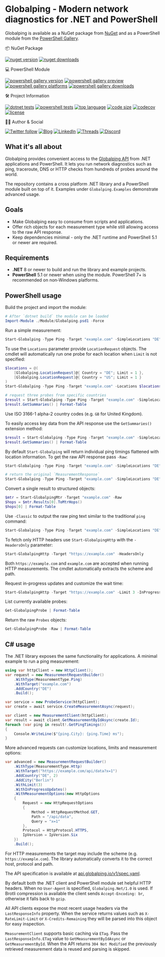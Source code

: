 # Globalping - Modern network diagnostics for .NET and PowerShell

Globalping is available as a NuGet package from [NuGet](https://www.nuget.org/packages/Globalping) and as a PowerShell module from the [PowerShell Gallery](https://www.powershellgallery.com/packages/Globalping).

📦 NuGet Package

[![nuget version](https://img.shields.io/nuget/v/Globalping)](https://www.nuget.org/packages/Globalping)
[![nuget downloads](https://img.shields.io/nuget/dt/Globalping?label=nuget%20downloads)](https://www.nuget.org/packages/Globalping)

💻 PowerShell Module

[![powershell gallery version](https://img.shields.io/powershellgallery/v/Globalping.svg)](https://www.powershellgallery.com/packages/Globalping)
[![powershell gallery preview](https://img.shields.io/powershellgallery/vpre/Globalping.svg?label=powershell%20gallery%20preview&colorB=yellow)](https://www.powershellgallery.com/packages/Globalping)
[![powershell gallery platforms](https://img.shields.io/powershellgallery/p/Globalping.svg)](https://www.powershellgallery.com/packages/Globalping)
[![powershell gallery downloads](https://img.shields.io/powershellgallery/dt/Globalping.svg)](https://www.powershellgallery.com/packages/Globalping)

🛠️ Project Information

[![dotnet tests](https://github.com/EvotecIT/Globalping/actions/workflows/test-dotnet.yml/badge.svg)](https://github.com/EvotecIT/Globalping/actions/workflows/test-dotnet.yml)
[![powershell tests](https://github.com/EvotecIT/Globalping/actions/workflows/test-powershell-module.yml/badge.svg)](https://github.com/EvotecIT/Globalping/actions/workflows/test-powershell-module.yml)
[![top language](https://img.shields.io/github/languages/top/evotecit/Globalping.svg)](https://github.com/EvotecIT/Globalping)
[![code size](https://img.shields.io/github/languages/code-size/evotecit/Globalping.svg)](https://github.com/EvotecIT/Globalping)
[![codecov](https://codecov.io/gh/EvotecIT/Globalping/branch/main/graph/badge.svg)](https://codecov.io/gh/EvotecIT/Globalping)
[![license](https://img.shields.io/github/license/EvotecIT/Globalping.svg)](https://github.com/EvotecIT/Globalping)

👨‍💻 Author & Social

[![Twitter follow](https://img.shields.io/twitter/follow/PrzemyslawKlys.svg?label=Twitter%20%40PrzemyslawKlys&style=social)](https://twitter.com/PrzemyslawKlys)
[![Blog](https://img.shields.io/badge/Blog-evotec.xyz-2A6496.svg)](https://evotec.xyz/hub)
[![LinkedIn](https://img.shields.io/badge/LinkedIn-pklys-0077B5.svg?logo=LinkedIn)](https://www.linkedin.com/in/pklys)
[![Threads](https://img.shields.io/badge/Threads-@PrzemyslawKlys-000000.svg?logo=Threads&logoColor=White)](https://www.threads.net/@przemyslaw.klys)
[![Discord](https://img.shields.io/discord/508328927853281280?style=flat-square&label=discord%20chat)](https://evo.yt/discord)

## What it's all about

Globalping provides convenient access to the [Globalping API](https://globalping.io/) from .NET applications and PowerShell. It lets you run network diagnostics such as ping, traceroute, DNS or HTTP checks from hundreds of probes around the world.

The repository contains a cross platform .NET library and a PowerShell module built on top of it. Examples under `Globalping.Examples` demonstrate advanced usage.

## Goals

* Make Globalping easy to consume from scripts and applications.
* Offer rich objects for each measurement type while still allowing access to the raw API response.
* Keep dependencies minimal - only the .NET runtime and PowerShell 5.1 or newer are required.

## Requirements

* **.NET** 8 or newer to build and run the library and example projects.
* **PowerShell** 5.1 or newer when using the module. PowerShell 7+ is recommended on non‑Windows platforms.

## PowerShell usage

Build the project and import the module:

```powershell
# After `dotnet build` the module can be loaded
Import-Module ./Module/Globalping.psd1 -Force
```

Run a simple measurement:

```powershell
Start-Globalping -Type Ping -Target "example.com" -SimpleLocations "DE" | Format-Table
```

To use the `Locations` parameter provide `LocationRequest` objects. The cmdlet will automatically run one probe for each location when `Limit` is not specified:

```powershell
$locations = @(
    [Globalping.LocationRequest]@{ Country = "DE"; Limit = 1 },
    [Globalping.LocationRequest]@{ Country = "US"; Limit = 1 }
)
Start-Globalping -Type Ping -Target "example.com" -Locations $locations | Format-Table
```

```powershell
# request three probes from specific countries
$result = Start-Globalping -Type Ping -Target "example.com" -SimpleLocations "DE", "US", "GB"
$result.GetSummaries() | Format-Table
```

Use ISO 3166-1 alpha-2 country codes (e.g. `GB` for United Kingdom).

To easily access key data from the API response use the `GetSummaries()` extension method:

```powershell
$result = Start-Globalping -Type Ping -Target "example.com" -SimpleLocations "DE"
$result.GetSummaries() | Format-Table
```

By default `Start-Globalping` will return individual ping timings flattened with
location information. To get the raw API response pass `-Raw`:

```powershell
Start-Globalping -Type Ping -Target "example.com" -SimpleLocations "DE" | Format-Table
```

```powershell
# return the original `MeasurementResponse`
Start-Globalping -Type Ping -Target "example.com" -SimpleLocations "DE" -Raw
```

Convert a single result to structured objects:

```powershell
$mtr = Start-GlobalpingMtr -Target "example.com" -Raw
$hops = $mtr.Results[0].ToMtrHops()
$hops[0] | Format-Table
```

Use `-Classic` to output the raw ping text similar to the traditional `ping` command:

```powershell
Start-Globalping -Type Ping -Target "example.com" -SimpleLocations "DE" -Classic
```

To fetch only HTTP headers use `Start-GlobalpingHttp` with the `-HeadersOnly` parameter:

```powershell
Start-GlobalpingHttp -Target "https://example.com" -HeadersOnly
```
Both `https://example.com` and `example.com` are accepted when running HTTP measurements. The cmdlet automatically extracts the scheme and path.

Request in-progress updates and customize the wait time:

```powershell
Start-GlobalpingHttp -Target "https://example.com" -Limit 3 -InProgressUpdates -WaitTime 60
```

List currently available probes:

```powershell
Get-GlobalpingProbe | Format-Table
```

Return the raw `Probes` objects:

```powershell
Get-GlobalpingProbe -Raw | Format-Table
```

## C# usage

The .NET library exposes the same functionality for applications. A minimal example to run a ping measurement:

```csharp
using var httpClient = new HttpClient();
var request = new MeasurementRequestBuilder()
    .WithType(MeasurementType.Ping)
    .WithTarget("example.com")
    .AddCountry("DE")
    .Build();

var service = new ProbeService(httpClient);
var create = await service.CreateMeasurementAsync(request);

var client = new MeasurementClient(httpClient);
var result = await client.GetMeasurementByIdAsync(create.Id);
foreach (var ping in result!.GetPingTimings())
{
    Console.WriteLine($"{ping.City}: {ping.Time} ms");
}
```

More advanced requests can customize locations, limits and measurement options:

```csharp
var advanced = new MeasurementRequestBuilder()
    .WithType(MeasurementType.Http)
    .WithTarget("https://example.com/api/data?x=1")
    .AddCountry("DE", 2)
    .AddCity("Berlin")
    .WithLimit(3)
    .WithInProgressUpdates()
    .WithMeasurementOptions(new HttpOptions
    {
        Request = new HttpRequestOptions
        {
            Method = HttpRequestMethod.GET,
            Path = "/api/data",
            Query = "x=1"
        },
        Protocol = HttpProtocol.HTTPS,
        IpVersion = IpVersion.Six
    })
    .Build();
```

For HTTP measurements the target may include the scheme (e.g. `https://example.com`). The library automatically converts it to the correct host, protocol and path.

The API specification is available at [api.globalping.io/v1/spec.yaml](https://api.globalping.io/v1/spec.yaml).

By default both the .NET client and PowerShell module set helpful HTTP headers.
When no `User-Agent` is specified, `Globalping.Net/1.0` is used. If Brotli
compression is available the client sends `Accept-Encoding: br`, otherwise it
falls back to `gzip`.

All API clients expose the most recent usage headers via the `LastResponseInfo`
property. When the service returns values such as `X-RateLimit-Limit` or
`X-Credits-Remaining` they will be parsed into this object for easy inspection.

`MeasurementClient` supports basic caching via `ETag`. Pass the `LastResponseInfo.ETag`
value to `GetMeasurementByIdAsync` or `GetMeasurementById`. When the API returns
`304 Not Modified` the previously retrieved measurement data is reused and parsing
is skipped.
